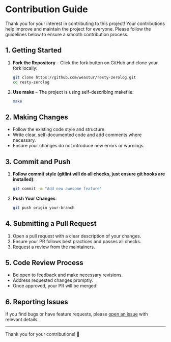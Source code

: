 # Contribution Guide

Thank you for your interest in contributing to this project! Your contributions help improve and maintain the project
for everyone. Please follow the guidelines below to ensure a smooth contribution process.

## 1. Getting Started

1. **Fork the Repository** – Click the fork button on GitHub and clone your fork locally:

   ```sh
   git clone https://github.com/weastur/resty-zerolog.git
   cd resty-zerolog
   ```

2. **Use make** – The project is using self-describing makefile:

   ```sh
   make
   ```

## 2. Making Changes

- Follow the existing code style and structure.
- Write clear, self-documented code and add comments where necessary.
- Ensure your changes do not introduce new errors or warnings.

## 3. Commit and Push

1. **Follow commit style (gitlint will do all checks, just ensure git hooks are installed)**:

   ```sh
   git commit -m "Add new awesome feature"
   ```

2. **Push Your Changes**:

   ```sh
   git push origin your-branch
   ```

## 4. Submitting a Pull Request

1. Open a pull request with a clear description of your changes.
2. Ensure your PR follows best practices and passes all checks.
3. Request a review from the maintainers.

## 5. Code Review Process

- Be open to feedback and make necessary revisions.
- Address requested changes promptly.
- Once approved, your PR will be merged!

## 6. Reporting Issues

If you find bugs or have feature requests, please [open an issue](https://github.com/weastur/resty-zerolog/issues) with relevant details.

---

Thank you for your contributions! 🚀

